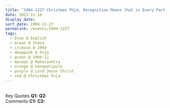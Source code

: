 ```yaml
---
title: "1994-1227 Christmas Pūjā, Recognition Means that in Every Part of Your Life You Should Know that I Am with You, Gaṇapatīpuḷe, Maharashtra, India"
date: 2023-11-18
display_date: 
sort_date: 1994-12-27
permalink: /events/1994-1227
tags:
  - blue @ English
  - brown @ India
  - crimson @ 1994
  - deeppink @ Puja
  - green @ 1994-12
  - maroon @ Maharashtra
  - orange @ Ganapatipule
  - purple @ Lord Jesus Christ
  - red @ Christmas Puja
---
```


<br>

<wave-list>
  <list-title color="DarkSeaGreen" width="55">Key Quotes</list-title>
  <list-item color="BlanchedAlmond" width="280"><b>Q1:</b> <i></i></list-item>
  <list-item color="Lavender" width="280"><b>Q2:</b> <i></i></list-item>
</wave-list>

<br>

<wave-list>
  <list-title color="DarkSeaGreen" width="55">Comments</list-title>
  <list-item color="BlanchedAlmond" width="280"><b>C1:</b> <i></i></list-item>
  <list-item color="Lavender" width="280"><b>C2:</b> <i></i></list-item>
</wave-list>